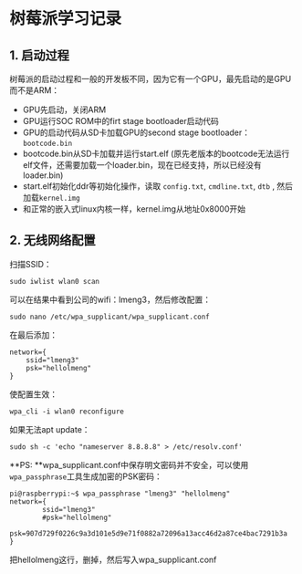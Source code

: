 # 树莓派学习记录

## 1. 启动过程

树莓派的启动过程和一般的开发板不同，因为它有一个GPU，最先启动的是GPU而不是ARM：

- GPU先启动，关闭ARM
- GPU运行SOC ROM中的firt stage bootloader启动代码
- GPU的启动代码从SD卡加载GPU的second stage bootloader：`bootcode.bin`
- bootcode.bin从SD卡加载并运行start.elf (原先老版本的bootcode无法运行elf文件，还需要加载一个loader.bin，现在已经支持，所以已经没有loader.bin)
- start.elf初始化ddr等初始化操作，读取 `config.txt`, `cmdline.txt`, `dtb` , 然后加载`kernel.img`
- 和正常的嵌入式linux内核一样，kernel.img从地址0x8000开始



## 2. 无线网络配置

扫描SSID：

```
sudo iwlist wlan0 scan
```

可以在结果中看到公司的wifi：lmeng3，然后修改配置：

```
sudo nano /etc/wpa_supplicant/wpa_supplicant.conf
```

在最后添加：

```
network={
    ssid="lmeng3"
    psk="hellolmeng"
}
```

使配置生效：

```
wpa_cli -i wlan0 reconfigure
```

如果无法apt update：

```
sudo sh -c 'echo "nameserver 8.8.8.8" > /etc/resolv.conf' 
```



**PS: **wpa_supplicant.conf中保存明文密码并不安全，可以使用`wpa_passphrase`工具生成加密的PSK密码：

```
pi@raspberrypi:~$ wpa_passphrase "lmeng3" "hellolmeng"
network={
        ssid="lmeng3"
        #psk="hellolmeng"
        psk=907d729f0226c9a3d101e5d9e71f0882a72096a13acc46d2a87ce4bac7291b3a
}
```

把hellolmeng这行，删掉，然后写入wpa_supplicant.conf